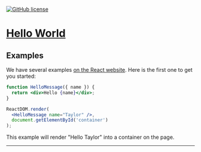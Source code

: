 [![GitHub license](https://img.shields.io/badge/license-MIT-blue.svg)](https://github.com/bmcd77/GitPSCourse/blob/master/LICENSE)
# [Hello World](https://reactjs.org/) 


## Examples

We have several examples [on the React website](https://reactjs.org/). Here is the first one to get you started:

```jsx
function HelloMessage({ name }) {
  return <div>Hello {name}</div>;
}

ReactDOM.render(
  <HelloMessage name="Taylor" />,
  document.getElementById('container')
);
```

This example will render "Hello Taylor" into a container on the page.

---



